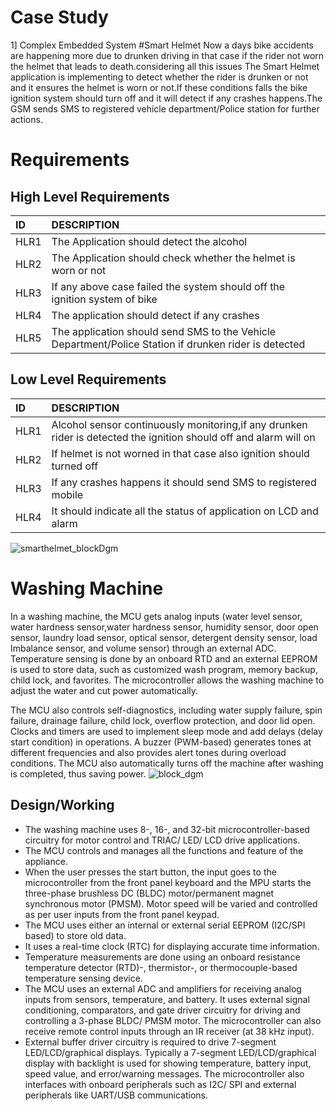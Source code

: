 # Case Study
1] Complex Embedded System
#Smart Helmet
Now a days bike accidents are happening more due to drunken driving in that case if the rider not worn the helmet that leads to death.considering all this issues
The Smart Helmet application is implementing to detect whether the rider is drunken or not and it ensures the helmet is worn or not.If these conditions falls the bike ignition system should turn off and it will detect if any crashes happens.The GSM sends SMS to registered vehicle department/Police station for further actions.
# Requirements
## High Level Requirements
|ID  |DESCRIPTION                                                        |
|:---|:------------------------------------------------------------------|
|HLR1|The Application should detect the alcohol|
|HLR2|The Application should check whether the helmet is worn or not|
|HLR3|If any above case failed the system should off the ignition system of bike|
|HLR4|The application should detect if any crashes|
|HLR5|The application should send SMS to the Vehicle Department/Police Station if drunken rider is detected|

## Low Level Requirements
 |ID  |DESCRIPTION                                                        |
 |:---|:------------------------------------------------------------------|
 |HLR1|Alcohol sensor continuously monitoring,if any drunken rider is detected the ignition should off and alarm will on|
 |HLR2|If helmet is not worned in that case also ignition should turned off|
 |HLR3|If any crashes happens it should send SMS to registered mobile|
 |HLR4|It should  indicate all the status of application on LCD and alarm|
 ![smarthelmet_blockDgm](https://user-images.githubusercontent.com/98841253/154783698-a52a98ee-1a16-42c8-af46-edc88868af00.JPG)
# Washing Machine

In a washing machine, the MCU gets analog inputs (water level sensor, water hardness sensor,water hardness sensor, humidity sensor, door open sensor, laundry load sensor, optical sensor, detergent density sensor, load Imbalance sensor, and volume sensor) through an external ADC. Temperature sensing is done by an onboard RTD and an external EEPROM is used to store data, such as customized wash program, memory backup, child lock, and favorites.  The microcontroller allows the washing machine to adjust the water and cut power automatically.

The MCU also controls self-diagnostics, including water supply failure, spin failure, drainage failure, child lock, overflow protection, and door lid open. Clocks and timers are used to implement sleep mode and add delays (delay start condition) in operations. A buzzer (PWM-based) generates tones at different frequencies and also provides alert tones during overload conditions. The MCU also automatically turns off the machine after washing is completed, thus saving power.
![block_dgm](https://user-images.githubusercontent.com/98841253/154610400-734c6ce5-850e-4f0b-a284-39aff16a6ef2.jpg)
## Design/Working
* The washing machine uses 8-, 16-, and 32-bit microcontroller-based circuitry for motor control and TRIAC/ LED/ LCD drive applications. 
* The MCU controls and manages all the functions and feature of the appliance. 
* When the user presses the start button, the input goes to the microcontroller from the front panel keyboard and the MPU starts the three-phase brushless DC (BLDC) motor/permanent magnet synchronous motor (PMSM). Motor speed will be varied and controlled as per user inputs from the front panel keypad.
* The MCU uses either an internal or external serial EEPROM (I2C/SPI based) to store old data. 
* It uses a real-time clock (RTC) for displaying accurate time information. 
* Temperature measurements are done using an onboard resistance temperature detector (RTD)-, thermistor-, or thermocouple-based temperature sensing device.
* The MCU uses an external ADC and amplifiers for receiving analog inputs from sensors, temperature, and battery. It uses external signal conditioning, comparators, and gate     driver circuitry for driving and controlling a 3-phase BLDC/ PMSM motor. The microcontroller can also receive remote control inputs through an IR receiver (at 38 kHz input).
* External buffer driver circuitry is required to drive 7-segment LED/LCD/graphical displays. Typically a 7-segment LED/LCD/graphical display with backlight is used for showing temperature, battery input, speed value, and error/warning messages. The microcontroller also interfaces with onboard peripherals such as I2C/ SPI and external peripherals like UART/USB communications.
